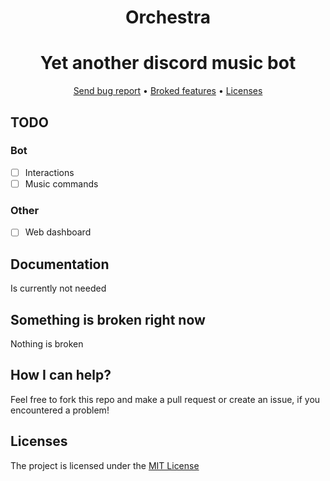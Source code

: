 <div align="center">

# Orchestra
</div>
<div align="center">

# Yet another discord music bot
</div>

<div align="center">
    <a href="https://gitlab.com/DebilosTeam/Orchestra/-/issues">Send bug report</a>
    •
    <a href="https://gitlab.com/DebilosTeam/Orchestra#something-is-broken-right-now">Broked features</a>
    •
    <a href="https://gitlab.com/DebilosTeam/Orchestra#licenses">Licenses</a>
</div>


## TODO
### Bot
- [ ] Interactions
- [ ] Music commands

### Other
- [ ] Web dashboard


## Documentation
Is currently not needed


## Something is broken right now
Nothing is broken


## How I can help?
Feel free to fork this repo and make a pull request or create an issue, if you encountered a problem!


## Licenses
The project is licensed under the [MIT License](https://gitlab.com/DebilosTeam/Orchestra/-/blob/main/LICENSE)
